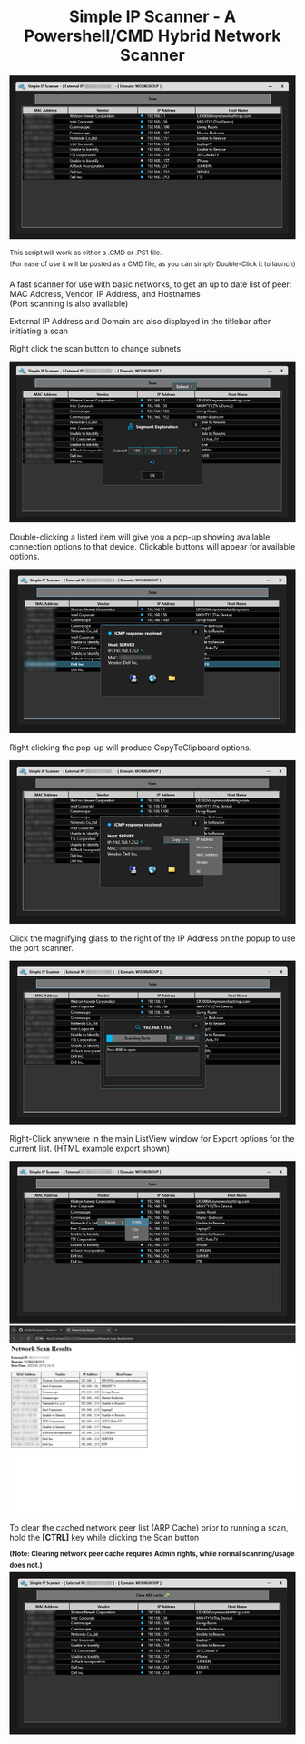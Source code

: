 <h1 align="center">Simple IP Scanner - A Powershell/CMD Hybrid Network Scanner</h1>

<p align="center"><img src="https://github.com/illsk1lls/IPScanner/blob/main/.readme/IPScanner.png?raw=true">

<sup align="center">This script will work as either a .CMD or .PS1 file.<br>
(For ease of use it will be posted as a CMD file, as you can simply Double-Click it to launch)</sup>

A fast scanner for use with basic networks, to get an up to date list of peer: MAC Address, Vendor, IP Address, and Hostnames<br>
(Port scanning is also available)<br>

External IP Address and Domain are also displayed in the titlebar after initiating a scan<br>

Right click the scan button to change subnets<br>

<img src="https://github.com/illsk1lls/IPScanner/blob/main/.readme/ScanContextSubnet.png?raw=true">

Double-clicking a listed item will give you a pop-up showing available connection options to that device.  Clickable buttons will appear for available options.<br>

<img src="https://github.com/illsk1lls/IPScanner/blob/main/.readme/DoubleClickPopup.png?raw=true">

Right clicking the pop-up will produce CopyToClipboard options.<br>

<img src="https://github.com/illsk1lls/IPScanner/blob/main/.readme/CopyItemToClip.png?raw=true">

Click the magnifying glass to the right of the IP Address on the popup to use the port scanner.<br>

<img src="https://github.com/illsk1lls/IPScanner/blob/main/.readme/PortScan.png?raw=true">

Right-Click anywhere in the main ListView window for Export options for the current list. (HTML example export shown)<br>

<img src="https://github.com/illsk1lls/IPScanner/blob/main/.readme/ContextMenuExport.png?raw=true">

<img src="https://github.com/illsk1lls/IPScanner/blob/main/.readme/HTMLexample-export.png?raw=true">

To clear the cached network peer list (ARP Cache) prior to running a scan, hold the **\[CTRL\]** key while clicking the Scan button<br>

<sup>**(Note: Clearing network peer cache requires Admin rights, while normal scanning/usage does not.)**</sup>
<img src="https://github.com/illsk1lls/IPScanner/blob/main/.readme/ClearARP.png?raw=true"></p>
